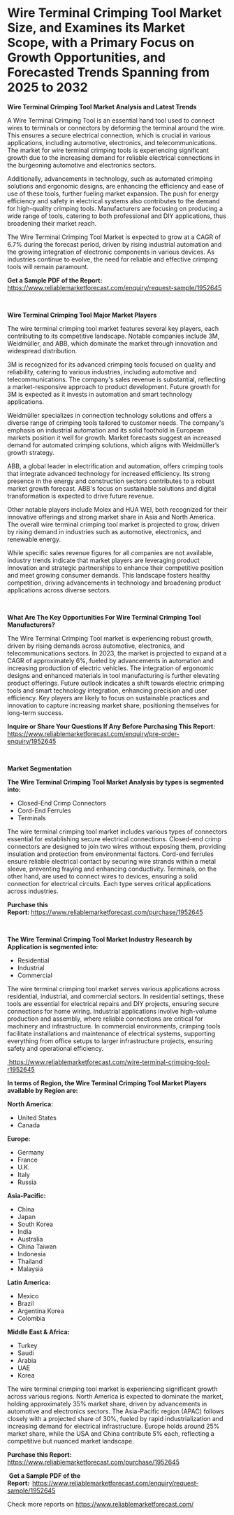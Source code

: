 <p><h1>Wire Terminal Crimping Tool Market Size, and Examines its Market Scope, with a Primary Focus on Growth Opportunities, and Forecasted Trends Spanning from 2025 to 2032</h1></p><p><strong>Wire Terminal Crimping Tool Market Analysis and Latest Trends</strong></p>
<p><p>A Wire Terminal Crimping Tool is an essential hand tool used to connect wires to terminals or connectors by deforming the terminal around the wire. This ensures a secure electrical connection, which is crucial in various applications, including automotive, electronics, and telecommunications. The market for wire terminal crimping tools is experiencing significant growth due to the increasing demand for reliable electrical connections in the burgeoning automotive and electronics sectors. </p><p>Additionally, advancements in technology, such as automated crimping solutions and ergonomic designs, are enhancing the efficiency and ease of use of these tools, further fueling market expansion. The push for energy efficiency and safety in electrical systems also contributes to the demand for high-quality crimping tools. Manufacturers are focusing on producing a wide range of tools, catering to both professional and DIY applications, thus broadening their market reach.</p><p>The Wire Terminal Crimping Tool Market is expected to grow at a CAGR of 6.7% during the forecast period, driven by rising industrial automation and the growing integration of electronic components in various devices. As industries continue to evolve, the need for reliable and effective crimping tools will remain paramount.</p></p>
<p><strong>Get a Sample PDF of the Report:&nbsp;</strong> <a href="https://www.reliablemarketforecast.com/enquiry/request-sample/1952645?utm_campaign=2441&utm_medium=2&utm_source=Github&utm_content=ia&utm_term=17022025&utm_id=wire-terminal-crimping-tool">https://www.reliablemarketforecast.com/enquiry/request-sample/1952645</a></p>
<p>&nbsp;</p>
<p><strong>Wire Terminal Crimping Tool Major Market Players</strong></p>
<p><p>The wire terminal crimping tool market features several key players, each contributing to its competitive landscape. Notable companies include 3M, Weidmüller, and ABB, which dominate the market through innovation and widespread distribution.</p><p>3M is recognized for its advanced crimping tools focused on quality and reliability, catering to various industries, including automotive and telecommunications. The company's sales revenue is substantial, reflecting a market-responsive approach to product development. Future growth for 3M is expected as it invests in automation and smart technology applications.</p><p>Weidmüller specializes in connection technology solutions and offers a diverse range of crimping tools tailored to customer needs. The company's emphasis on industrial automation and its solid foothold in European markets position it well for growth. Market forecasts suggest an increased demand for automated crimping solutions, which aligns with Weidmüller’s growth strategy.</p><p>ABB, a global leader in electrification and automation, offers crimping tools that integrate advanced technology for increased efficiency. Its strong presence in the energy and construction sectors contributes to a robust market growth forecast. ABB's focus on sustainable solutions and digital transformation is expected to drive future revenue.</p><p>Other notable players include Molex and HUA WEI, both recognized for their innovative offerings and strong market share in Asia and North America. The overall wire terminal crimping tool market is projected to grow, driven by rising demand in industries such as automotive, electronics, and renewable energy.</p><p>While specific sales revenue figures for all companies are not available, industry trends indicate that market players are leveraging product innovation and strategic partnerships to enhance their competitive position and meet growing consumer demands. This landscape fosters healthy competition, driving advancements in technology and broadening product applications across diverse sectors.</p></p>
<p>&nbsp;</p>
<p><strong>What Are The Key Opportunities For Wire Terminal Crimping Tool Manufacturers?</strong></p>
<p><p>The Wire Terminal Crimping Tool market is experiencing robust growth, driven by rising demands across automotive, electronics, and telecommunications sectors. In 2023, the market is projected to expand at a CAGR of approximately 6%, fueled by advancements in automation and increasing production of electric vehicles. The integration of ergonomic designs and enhanced materials in tool manufacturing is further elevating product offerings. Future outlook indicates a shift towards electric crimping tools and smart technology integration, enhancing precision and user efficiency. Key players are likely to focus on sustainable practices and innovation to capture increasing market share, positioning themselves for long-term success.</p></p>
<p><strong>Inquire or Share Your Questions If Any Before Purchasing This Report:</strong> <a href="https://www.reliablemarketforecast.com/enquiry/pre-order-enquiry/1952645?utm_campaign=2441&utm_medium=2&utm_source=Github&utm_content=ia&utm_term=17022025&utm_id=wire-terminal-crimping-tool">https://www.reliablemarketforecast.com/enquiry/pre-order-enquiry/1952645</a></p>
<p>&nbsp;</p>
<p><strong>Market Segmentation</strong></p>
<p><strong>The Wire Terminal Crimping Tool Market Analysis by types is segmented into:</strong></p>
<p><ul><li>Closed-End Crimp Connectors</li><li>Cord-End Ferrules</li><li>Terminals</li></ul></p>
<p><p>The wire terminal crimping tool market includes various types of connectors essential for establishing secure electrical connections. Closed-end crimp connectors are designed to join two wires without exposing them, providing insulation and protection from environmental factors. Cord-end ferrules ensure reliable electrical contact by securing wire strands within a metal sleeve, preventing fraying and enhancing conductivity. Terminals, on the other hand, are used to connect wires to devices, ensuring a solid connection for electrical circuits. Each type serves critical applications across industries.</p></p>
<p><strong>Purchase this Report:&nbsp;</strong><a href="https://www.reliablemarketforecast.com/purchase/1952645?utm_campaign=2441&utm_medium=2&utm_source=Github&utm_content=ia&utm_term=17022025&utm_id=wire-terminal-crimping-tool">https://www.reliablemarketforecast.com/purchase/1952645</a></p>
<p>&nbsp;</p>
<p><strong>The Wire Terminal Crimping Tool Market Industry Research by Application is segmented into:</strong></p>
<p><ul><li>Residential</li><li>Industrial</li><li>Commercial</li></ul></p>
<p><p>The wire terminal crimping tool market serves various applications across residential, industrial, and commercial sectors. In residential settings, these tools are essential for electrical repairs and DIY projects, ensuring secure connections for home wiring. Industrial applications involve high-volume production and assembly, where reliable connections are critical for machinery and infrastructure. In commercial environments, crimping tools facilitate installations and maintenance of electrical systems, supporting everything from office setups to larger infrastructure projects, ensuring safety and operational efficiency.</p></p>
<p><a href="https://www.reliablemarketforecast.com/wire-terminal-crimping-tool-r1952645?utm_campaign=2441&utm_medium=2&utm_source=Github&utm_content=ia&utm_term=17022025&utm_id=wire-terminal-crimping-tool">&nbsp;https://www.reliablemarketforecast.com/wire-terminal-crimping-tool-r1952645</a></p>
<p><strong>In terms of Region, the Wire Terminal Crimping Tool Market Players available by Region are:</strong></p>
<p>
    <p> <strong> North America: </strong>
        <ul>
            <li>United States</li>
            <li>Canada</li>
        </ul>
        </p> 
    <p> <strong> Europe: </strong>
        <ul>
            <li>Germany</li>
            <li>France</li>
            <li>U.K.</li>
            <li>Italy</li>
            <li>Russia</li>
        </ul>
        </p> 
    <p> <strong> Asia-Pacific: </strong>
        <ul>
            <li>China</li>
            <li>Japan</li>
            <li>South Korea</li>
            <li>India</li>
            <li>Australia</li>
            <li>China Taiwan</li>
            <li>Indonesia</li>
            <li>Thailand</li>
            <li>Malaysia</li>
        </ul>
        </p> 
    <p> <strong> Latin America: </strong>
        <ul>
            <li>Mexico</li>
            <li>Brazil</li>
            <li>Argentina Korea</li>
            <li>Colombia</li>
        </ul>
        </p> 
    <p> <strong> Middle East & Africa: </strong>
        <ul>
            <li>Turkey</li>
            <li>Saudi</li>
            <li>Arabia</li>
            <li>UAE</li>
            <li>Korea</li>
        </ul>
    </p>
    </p>
<p><p>The wire terminal crimping tool market is experiencing significant growth across various regions. North America is expected to dominate the market, holding approximately 35% market share, driven by advancements in automotive and electronics sectors. The Asia-Pacific region (APAC) follows closely with a projected share of 30%, fueled by rapid industrialization and increasing demand for electrical infrastructure. Europe holds around 25% market share, while the USA and China contribute 5% each, reflecting a competitive but nuanced market landscape.</p></p>
<p><strong>Purchase this Report: </strong><a href="https://www.reliablemarketforecast.com/purchase/1952645?utm_campaign=2441&utm_medium=2&utm_source=Github&utm_content=ia&utm_term=17022025&utm_id=wire-terminal-crimping-tool">https://www.reliablemarketforecast.com/purchase/1952645</a></p>
<p>&nbsp;<strong>Get a Sample PDF of the Report:&nbsp;&nbsp;</strong><a href="https://www.reliablemarketforecast.com/enquiry/request-sample/1952645?utm_campaign=2441&utm_medium=2&utm_source=Github&utm_content=ia&utm_term=17022025&utm_id=wire-terminal-crimping-tool">https://www.reliablemarketforecast.com/enquiry/request-sample/1952645</a></p>
<p><strong></strong></p>
<p>Check more reports on <a href="https://www.reliablemarketforecast.com/?utm_campaign=2441&utm_medium=2&utm_source=Github&utm_content=ia&utm_term=17022025&utm_id=wire-terminal-crimping-tool">https://www.reliablemarketforecast.com/</a></p>